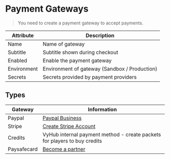 
# Payment Gateways

> You need to create a payment gateway to accept payments.

| Attribute | Description |
| --- | --- |
| Name | Name of gateway |
| Subtitle | Subtitle shown during checkout |
| Enabled | Enable the payment gateway |
| Environment | Environment of gateway (Sandbox / Production) |
| Secrets | Secrets provided by payment providers |

## Types

| Gateway | Information |
| --- | --- |
| Paypal | [Paypal Business](https://www.paypal.com/us/business) |
| Stripe | [Create Stripe Account](https://dashboard.stripe.com/register) |
| Credits | VyHub internal payment method - create packets for players to buy credits |
| Paysafecard | [Become a partner](https://www.paysafecard.com/de/become-a-partner/) |

